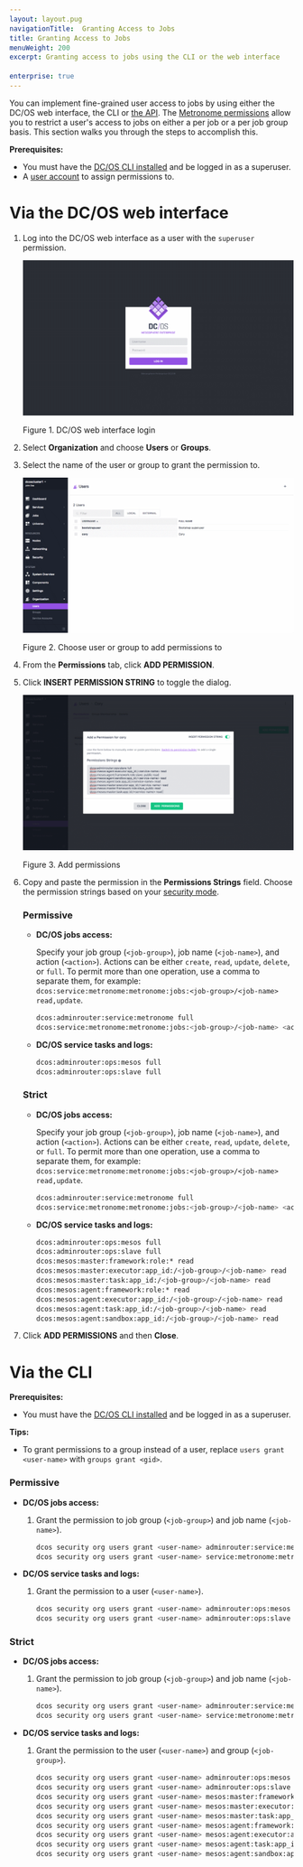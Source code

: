 ```yaml
---
layout: layout.pug
navigationTitle:  Granting Access to Jobs
title: Granting Access to Jobs
menuWeight: 200
excerpt: Granting access to jobs using the CLI or the web interface

enterprise: true
---
```


You can implement fine-grained user access to jobs by using either the DC/OS web interface, the CLI or [the API](/1.11/security/ent/iam-api/). The [Metronome permissions](/1.11/security/ent/perms-reference/#marathon-metronome) allow you to restrict a user's access to jobs on either a per job or a per job group basis. This section walks you through the steps to accomplish this.

**Prerequisites:**

- You must have the [DC/OS CLI installed](/1.11/cli/install/) and be logged in as a superuser.
- A [user account](/1.11/security/ent/users-groups/) to assign permissions to.

# <a name="job-group-access-via-ui"></a>Via the DC/OS web interface

1. Log into the DC/OS web interface as a user with the `superuser` permission.

   ![Login](/1.11/img/gui-installer-login-ee.gif)

   Figure 1. DC/OS web interface login

1.  Select **Organization** and choose **Users** or **Groups**.

1.  Select the name of the user or group to grant the permission to.

    ![Add permission cory](/1.11/img/services-tab-user.png)

    Figure 2. Choose user or group to add permissions to

1.  From the **Permissions** tab, click **ADD PERMISSION**.

1.  Click **INSERT PERMISSION STRING** to toggle the dialog.

    ![Add permission](/1.11/img/services-tab-user3.png)

    Figure 3. Add permissions

1.  Copy and paste the permission in the **Permissions Strings** field. Choose the permission strings based on your [security mode](/1.11/security/ent/#security-modes).

    ### Permissive

    -  **DC/OS jobs access:**

       Specify your job group (`<job-group>`), job name (`<job-name>`), and action (`<action>`). Actions can be either `create`, `read`, `update`, `delete`, or `full`. To permit more than one operation, use a comma to separate them, for example: `dcos:service:metronome:metronome:jobs:<job-group>/<job-name> read,update`.

       ```bash
       dcos:adminrouter:service:metronome full
       dcos:service:metronome:metronome:jobs:<job-group>/<job-name> <action>
       ```

    -  **DC/OS service tasks and logs:**

       ```bash
       dcos:adminrouter:ops:mesos full
       dcos:adminrouter:ops:slave full
       ```

    ### Strict

    -  **DC/OS jobs access:**

       Specify your job group (`<job-group>`), job name (`<job-name>`), and action (`<action>`). Actions can be either `create`, `read`, `update`, `delete`, or `full`. To permit more than one operation, use a comma to separate them, for example: `dcos:service:metronome:metronome:jobs:<job-group>/<job-name> read,update`.

       ```bash
       dcos:adminrouter:service:metronome full
       dcos:service:metronome:metronome:jobs:<job-group>/<job-name> <action>
       ```

    -  **DC/OS service tasks and logs:**

       ```bash
       dcos:adminrouter:ops:mesos full
       dcos:adminrouter:ops:slave full
       dcos:mesos:master:framework:role:* read
       dcos:mesos:master:executor:app_id:/<job-group>/<job-name> read
       dcos:mesos:master:task:app_id:/<job-group>/<job-name> read
       dcos:mesos:agent:framework:role:* read
       dcos:mesos:agent:executor:app_id:/<job-group>/<job-name> read
       dcos:mesos:agent:task:app_id:/<job-group>/<job-name> read
       dcos:mesos:agent:sandbox:app_id:/<job-group>/<job-name> read
       ```       

1.  Click **ADD PERMISSIONS** and then **Close**.


# <a name="job-group-access-via-cli"></a>Via the CLI

**Prerequisites:**

- You must have the [DC/OS CLI installed](/1.11/cli/install/) and be logged in as a superuser.

**Tips:**

- To grant permissions to a group instead of a user, replace `users grant <user-name>` with `groups grant <gid>`.

### Permissive

-  **DC/OS jobs access:**

    1.  Grant the permission to job group (`<job-group>`) and job name (`<job-name>`).

        ```bash
        dcos security org users grant <user-name> adminrouter:service:metronome full --description "Controls access to Metronome services"
        dcos security org users grant <user-name> service:metronome:metronome:jobs:<job-group>/<job-name> full --description "Controls access to <job-group>/<job-name>"
        ```

-  **DC/OS service tasks and logs:**

    1.  Grant the permission to a user (`<user-name>`).

        ```bash
        dcos security org users grant <user-name> adminrouter:ops:mesos full --description "Grants access to the Mesos master API/UI and task details"
        dcos security org users grant <user-name> adminrouter:ops:slave full --description "Grants access to the Mesos agent API/UI and task details such as logs"
        ```   

### Strict

-  **DC/OS jobs access:**

    1.  Grant the permission to job group (`<job-group>`) and job name (`<job-name>`).

        ```bash
        dcos security org users grant <user-name> adminrouter:service:metronome full --description "Controls access to Metronome services"
        dcos security org users grant <user-name> service:metronome:metronome:jobs:<job-group>/<job-name> full --description "Controls access to <job-group>/<job-name>"
        ```

-  **DC/OS service tasks and logs:**

   1.  Grant the permission to the user (`<user-name>`) and group (`<job-group>`).

        ```bash
        dcos security org users grant <user-name> adminrouter:ops:mesos full --description "Grants access to the Mesos master API/UI and task details"
        dcos security org users grant <user-name> adminrouter:ops:slave full --description "Grants access to the Mesos agent API/UI and task details such as logs"
        dcos security org users grant <user-name> mesos:master:framework:role:* read --description "Controls access to frameworks registered with the Mesos default role"
        dcos security org users grant <user-name> mesos:master:executor:app_id:/<job-group>/<job-name> read --description "Controls access to executors running inside <job-group>/<job-name>"
        dcos security org users grant <user-name> mesos:master:task:app_id:/<job-group>/<job-name> read --description "Controls access to tasks running inside <job-group>/<job-name>"
        dcos security org users grant <user-name> mesos:agent:framework:role:* read --description "Controls access to information about frameworks registered under the Mesos default role"
        dcos security org users grant <user-name> mesos:agent:executor:app_id:/<job-group>/<job-name> read --description "Controls access to executors running inside <job-group>/<job-name>"
        dcos security org users grant <user-name> mesos:agent:task:app_id:/<job-group>/<job-name> read --description "Controls access to tasks running inside <job-group>/<job-name>"
        dcos security org users grant <user-name> mesos:agent:sandbox:app_id:/<gid>/ read --description "Controls access to the sandboxes of <job-group>/<job-name>"
        ```

